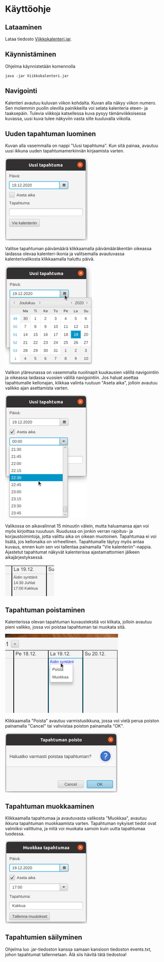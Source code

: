 # Käyttöohje

## Lataaminen

Lataa tiedosto [Viikkokalenteri.jar](https://github.com/maariaw/ot-harjoitustyo/releases/latest).

## Käynnistäminen

Ohjelma käynnistetään komennolla

```
java -jar Viikkokalenteri.jar
```

## Navigointi

Kalenteri avautuu kuluvan viikon kohdalta. Kuvan alla näkyy viikon numero. Sen molemmin puolin olevilla painikkeilla voi selata kalenteria eteen- ja taaksepäin. Tulevia viikkoja katsellessa kuva pysyy tämänviikkoisessa kuvassa, uusi kuva tulee näkyviin vasta sille kuuluvalla viikolla.

## Uuden tapahtuman luominen

Kuvan alla vasemmalla on nappi "Uusi tapahtuma". Kun sitä painaa, avautuu uusi ikkuna uuden tapahtumamerkinnän kirjaamista varten.

![Uusi tapahtuma -ikkuna](https://github.com/maariaw/ot-harjoitustyo/blob/main/dokumentaatio/kuvat/k-1.png)

Valitse tapahtuman päivämäärä klikkaamalla päivämääräkentän oikeassa laidassa olevaa kalenteri-ikonia ja valitsemalla avautuvassa kalenterivalikosta klikkaamalla haluttu päivä.

![Kalenterivalikko](https://github.com/maariaw/ot-harjoitustyo/blob/main/dokumentaatio/kuvat/k-2.png)

Valikon yläreunassa on vasemmalla nuolinapit kuukausien välillä navigointiin ja oikeassa laidassa vuosien välillä navigointiin. Jos haluat asettaa tapahtumalle kellonajan, klikkaa valinta ruutuun "Aseta aika", jolloin avautuu valikko ajan asettamista varten.

![Aikavalikko](https://github.com/maariaw/ot-harjoitustyo/blob/main/dokumentaatio/kuvat/k-3.png)

Valikossa on aikavalinnat 15 minuutin välein, mutta haluamansa ajan voi myös kirjoittaa ruuutuun. Ruudussa on jonkin verran rajoitus- ja korjaustoimintoja, jotta valittu aika on oikean muotoinen. Tapahtumaa ei voi lisätä, jos kellonaika on virheellinen. Tapahtumalle täytyy myös antaa kuvaus, ennen kuin sen voi tallentaa painamalla "Vie kalenteriin"-nappia. Ajastetut tapahtumat näkyvät kalenterissa ajastamattomien jälkeen aikajärjestyksessä.

![Tapahtumalista](https://github.com/maariaw/ot-harjoitustyo/blob/main/dokumentaatio/kuvat/k-4.png)

## Tapahtuman poistaminen

Kalenterissa olevan tapahtuman kuvaustekstiä voi klikata, jolloin avautuu pieni valikko, jossa voi poistaa tapahtuman tai muokata sitä.

![Tapahtumamenu](https://github.com/maariaw/ot-harjoitustyo/blob/main/dokumentaatio/kuvat/k-5.png)

Klikkaamalla "Poista" avautuu varmistusikkuna, jossa voi vielä perua poiston painamalla "Cancel" tai vahvistaa poiston painamalla "OK".

![Poistonvahvistusikkuna](https://github.com/maariaw/ot-harjoitustyo/blob/main/dokumentaatio/kuvat/k-6.png)

## Tapahtuman muokkaaminen

Klikkaamalla tapahtumaa ja avautuvasta valikosta "Muokkaa", avautuu ikkuna tapahtuman muokkaamista varten. Tapahtuman nykyiset tiedot ovat valmiiksi valittuina, ja niitä voi muokata samoin kuin uutta tapahtumaa luodessa.

![Muokkausikkuna](https://github.com/maariaw/ot-harjoitustyo/blob/main/dokumentaatio/kuvat/k-7.png)

## Tapahtumien säilyminen

Ohjelma luo .jar-tiedoston kanssa samaan kansioon tiedoston events.txt, johon tapahtumat tallennetaan. Älä siis hävitä tätä tiedostoa!
